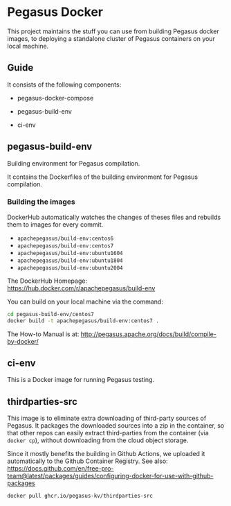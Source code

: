 # Pegasus Docker

This project maintains the stuff you can use from building Pegasus docker images,
to deploying a standalone cluster of Pegasus containers on your local machine.

## Guide

It consists of the following components:

- pegasus-docker-compose

- pegasus-build-env

- ci-env

## pegasus-build-env

Building environment for Pegasus compilation.

It contains the Dockerfiles of the building environment for Pegasus compilation.

### Building the images

DockerHub automatically watches the changes of theses files and rebuilds them to images for every commit.

- `apachepegasus/build-env:centos6`
- `apachepegasus/build-env:centos7`
- `apachepegasus/build-env:ubuntu1604`
- `apachepegasus/build-env:ubuntu1804`
- `apachepegasus/build-env:ubuntu2004`

The DockerHub Homepage: https://hub.docker.com/r/apachepegasus/build-env

You can build on your local machine via the command:

```sh
cd pegasus-build-env/centos7
docker build -t apachepegasus/build-env:centos7 .
```

The How-to Manual is at: http://pegasus.apache.org/docs/build/compile-by-docker/

## ci-env

This is a Docker image for running Pegasus testing.

## thirdparties-src

This image is to eliminate extra downloading of third-party sources of Pegasus.
It packages the downloaded sources into a zip in the container, so that
other repos can easily extract third-parties from the container (via `docker cp`),
without downloading from the cloud object storage.

Since it mostly benefits the building in Github Actions, we uploaded it automatically
to the Github Container Registry. See also: https://docs.github.com/en/free-pro-team@latest/packages/guides/configuring-docker-for-use-with-github-packages

```bash
docker pull ghcr.io/pegasus-kv/thirdparties-src
```
